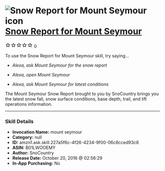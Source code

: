 # &nbsp;<img src="skill_icon" alt="Snow Report for Mount Seymour icon" width="36"> [Snow Report for Mount Seymour](http://alexa.amazon.com/#skills/amzn1.ask.skill.227a5f6c-4f26-4234-9f00-06c8cced93c8)
![0 stars](../../images/ic_star_border_black_18dp_1x.png)![0 stars](../../images/ic_star_border_black_18dp_1x.png)![0 stars](../../images/ic_star_border_black_18dp_1x.png)![0 stars](../../images/ic_star_border_black_18dp_1x.png)![0 stars](../../images/ic_star_border_black_18dp_1x.png) 0

To use the Snow Report for Mount Seymour skill, try saying...

* *Alexa, ask Mount Seymour for the snow report*

* *Alexa, open Mount Seymour*

* *Alexa, ask Mount Seymour for latest conditions*

The Mount Seymour Snow Report brought to you by SnoCountry brings you the latest snow fall, snow surface conditions,  base depth, trail, and lift operations information.

***

### Skill Details

* **Invocation Name:** mount seymour
* **Category:** null
* **ID:** amzn1.ask.skill.227a5f6c-4f26-4234-9f00-06c8cced93c8
* **ASIN:** B01LWOOEMY
* **Author:** SnoCountry
* **Release Date:** October 20, 2016 @ 02:56:29
* **In-App Purchasing:** No
